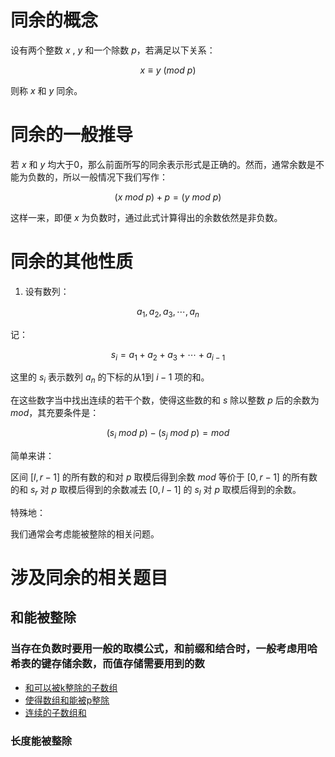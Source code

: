 # 同余的概念

设有两个整数 $x$ , $y$ 和一个除数 $p$，若满足以下关系：

$$
x \equiv y \ (mod \ p)
$$

则称 $x$ 和 $y$ 同余。

# 同余的一般推导

若 $x$ 和 $y$ 均大于0，那么前面所写的同余表示形式是正确的。然而，通常余数是不能为负数的，所以一般情况下我们写作：

$$
(x \ mod \ p) + p = (y \ mod\ p)
$$

这样一来，即便 $x$ 为负数时，通过此式计算得出的余数依然是非负数。

# 同余的其他性质

1. 设有数列：

$$
a_{1}, a_{2}, a_{3}, \cdots, a_{n}
$$

记：

$$
s_{i} = a_{1} + a_{2} + a_{3} + \cdots + a_{i - 1}
$$

这里的 $s_{i}$ 表示数列 $a_{n}$ 的下标的从1到 $i - 1$ 项的和。

在这些数字当中找出连续的若干个数，使得这些数的和 $s$ 除以整数 $p$ 后的余数为 $mod$，其充要条件是：

$$
(s_{i} \ mod \ p) - (s_{j} \ mod \ p) = mod
$$

简单来讲：

区间 $\left[l,r - 1\right]$ 的所有数的和对 $p$ 取模后得到余数 $mod$ 等价于 $\left[0,r - 1\right]$ 的所有数的和 $s_{r}$ 对 $p$ 取模后得到的余数减去 $\left[0,l - 1\right]$ 的 $s_{l}$ 对 $p$ 取模后得到的余数。

特殊地：

我们通常会考虑能被整除的相关问题。

# 涉及同余的相关题目

## 和能被整除

### 当存在负数时要用一般的取模公式，和前缀和结合时，一般考虑用哈希表的键存储余数，而值存储需要用到的数

- [和可以被k整除的子数组](https://leetcode.cn/problems/subarray-sums-divisible-by-k/description/)
- [使得数组和能被p整除](https://leetcode.cn/problems/make-sum-divisible-by-p/description/)
- [连续的子数组和](https://leetcode.cn/problems/continuous-subarray-sum/)

### 长度能被整除 